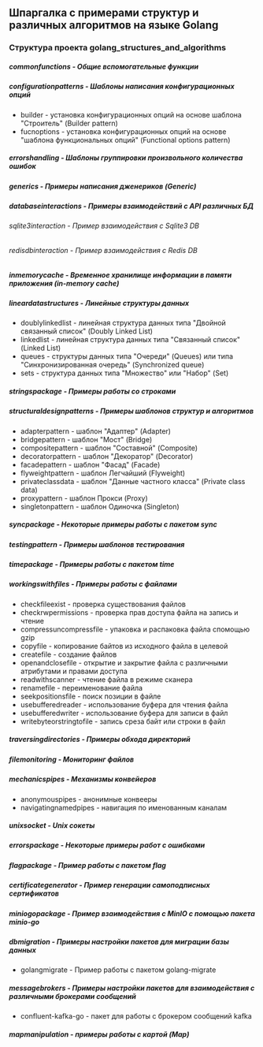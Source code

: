 ## Шпаргалка с примерами структур и различных алгоритмов на языке Golang

### Структура проекта golang_structures_and_algorithms

##### commonfunctions - Общие вспомогательные функции

##### configurationpatterns - Шаблоны написания конфигурационных опций

- builder - установка конфигурационных опций на основе шаблона "Строитель" (Builder pattern)
- fucnoptions - установка конфигурационных опций на основе "шаблона функциональных опций" (Functional options pattern)

##### errorshandling - Шаблоны группировки произвольного количества ошибок

##### generics - Примеры написания дженериков (Generic)

##### databaseinteractions - Примеры взаимодействий с API различных БД

###### sqlite3interaction - Пример взаимодействия с Sqlite3 DB

###### redisdbinteraction - Пример взаимодействия с Redis DB

##### inmemorycache - Временное хранилище информации в памяти приложения (in-memory cache)

##### lineardatastructures - Линейные структуры данных

- doublylinkedlist - линейная структура данных типа "Двойной связанный список" (Doubly Linked List)
- linkedlist - линейная структура данных типа "Связанный список" (Linked List)
- queues - структуры данных типа "Очереди" (Queues) или типа "Синхронизированная очередь" (Synchronized queue)
- sets - структура данных типа "Множество" или "Набор" (Set)

##### stringspackage - Примеры работы со строками

##### structuraldesignpatterns - Примеры шаблонов структур и алгоритмов

- adapterpattern - шаблон "Адаптер" (Adapter)
- bridgepattern - шаблон "Мост" (Bridge)
- compositepattern - шаблон "Составной" (Composite)
- decoratorpattern - шаблон "Декоратор" (Decorator)
- facadepattern - шаблон "Фасад" (Facade)
- flyweightpattern - шаблон Легчайший (Flyweight)
- privateclassdata - шаблон "Данные частного класса" (Private class data)
- proxypattern - шаблон Прокси (Proxy)
- singletonpattern - шаблон Одиночка (Singleton)

##### syncpackage - Некоторые примеры работы с пакетом sync

##### testingpattern - Примеры шаблонов тестирования

##### timepackage - Примеры работы с пакетом time

##### workingswithfiles - Примеры работы с файлами

- checkfileexist - проверка существования файлов
- checkrwpermissions - проверка прав доступа файла на запись и чтение
- compressuncompressfile - упаковка и распаковка файла спомощью gzip
- copyfile - копирование байтов из исходного файла в целевой
- createfile - создание файлов
- openandclosefile - открытие и закрытие файла с различными атрибутами и правами доступа
- readwithscanner - чтение файла в режиме сканера
- renamefile - переименование файла
- seekpositionsfile - поиск позиции в файле
- usebufferedreader - использование буфера для чтения файла
- usebufferedwriter - использование буфера для записи в файл
- writebyteorstringtofile - запись среза байт или строки в файл

##### traversingdirectories - Примеры обхода директорий

##### filemonitoring - Мониторинг файлов

##### mechanicspipes - Механизмы конвейеров

- anonymouspipes - анонимные конвееры
- navigatingnamedpipes - навигация по именованным каналам

##### unixsocket - Unix сокеты

##### errorspackage - Некоторые примеры работ с ошибками

##### flagpackage - Пример работы с пакетом flag

##### certificategenerator - Пример генерации самоподписных сертификатов

##### miniogopackage - Пример взаимодействия с MinIO с помощью пакета minio-go

##### dbmigration - Примеры настройки пакетов для миграции базы данных

- golangmigrate - Пример работы с пакетом golang-migrate

##### messagebrokers - Примеры настройки пакетов для взаимодействия с различными брокерами сообщений

- confluent-kafka-go - пакет для работы с брокером сообщений kafka

##### mapmanipulation - примеры работы с картой (Map)
